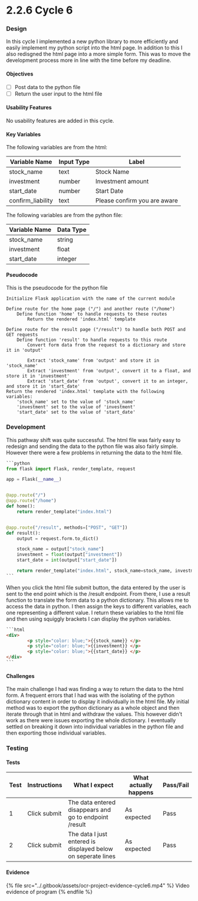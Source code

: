 # 2.2.6 Cycle 6

### Design <a href="#design" id="design"></a>

In this cycle I implemented a new python library to more efficiently and easily implement my python script into the html page. In addition to this I also redisgned the html page into a more simple form. This was to move the development process more in line with the time before my deadline.

#### Objectives <a href="#objectives" id="objectives"></a>

* [ ] Post data to the python file
* [ ] Return the user input to the html file

#### Usability Features <a href="#usability-features" id="usability-features"></a>

No usability features are added in this cycle.

#### Key Variables <a href="#key-variables" id="key-variables"></a>

The following variables are from the html:

| Variable Name      | Input Type | Label                        |
| ------------------ | ---------- | ---------------------------- |
| stock\_name        | text       | Stock Name                   |
| investment         | number     | Investment amount            |
| start\_date        | number     | Start Date                   |
| confirm\_liability | text       | Please confirm you are aware |

The following variables are from the python file:

| Variable Name | Data Type |
| ------------- | --------- |
| stock\_name   | string    |
| investment    | float     |
| start\_date   | integer   |

#### Pseudocode <a href="#pseudocode" id="pseudocode"></a>

This is the pseudocode for the python file

```
Initialize Flask application with the name of the current module

Define route for the home page ("/") and another route ("/home")
    Define function 'home' to handle requests to these routes
        Return the rendered 'index.html' template

Define route for the result page ("/result") to handle both POST and GET requests
    Define function 'result' to handle requests to this route
        Convert form data from the request to a dictionary and store it in 'output'

        Extract 'stock_name' from 'output' and store it in 'stock_name'
        Extract 'investment' from 'output', convert it to a float, and store it in 'investment'
        Extract 'start_date' from 'output', convert it to an integer, and store it in 'start_date'
Return the rendered 'index.html' template with the following variables:
    'stock_name' set to the value of 'stock_name'
    'investment' set to the value of 'investment'
    'start_date' set to the value of 'start_date'

```

### Development <a href="#development" id="development"></a>

This pathway shift was quite successful. The html file was fairly easy to redesign and sending the data to the python file was also fairly simple. However there were a few problems in returning the data to the html file.

````python
```python
from flask import Flask, render_template, request

app = Flask(__name__)


@app.route("/")
@app.route("/home")
def home():
    return render_template("index.html")


@app.route("/result", methods=["POST", "GET"])
def result():
    output = request.form.to_dict()

    stock_name = output["stock_name"]
    investment = float(output["investment"])
    start_date = int(output["start_date"])

    return render_template("index.html", stock_name=stock_name, investment=investment, start_date=start_date)
```
````

When you click the html file submit button, the data entered by the user is sent to the end point which is the /result endpoint. From there, I use a result function to translate the form data to a python dictionary. This allows me to access the data in python. I then assign the keys to different variables, each one representing a different value. I return these variables to the html file and then using squiggly brackets I can display the python variables.

````html
```html
<div>
        <p style="color: blue;">{{stock_name}} </p>
        <p style="color: blue;">{{investment}} </p>
        <p style="color: blue;">{{start_date}} </p>
</div>
```
````

#### Challenges <a href="#challenges" id="challenges"></a>

The main challenge I had was finding a way to return the data to the html form. A frequent errors that I had was with the isolating of the python dictionary content in order to display it individually in the html file. My initial method was to export the python dictionary as a whole object and then iterate through that in html and withdraw the values. This however didn't work as there were issues exporting the whole dictionary. I eventually settled on breaking it down into individual variables in the python file and then exporting those individual variables.

### Testing <a href="#testing" id="testing"></a>

#### Tests <a href="#tests" id="tests"></a>

| Test | Instructions | What I expect                                                | What actually happens | Pass/Fail |
| ---- | ------------ | ------------------------------------------------------------ | --------------------- | --------- |
| 1    | Click submit | The data entered disappears and go to endpoint /result       | As expected           | Pass      |
| 2    | Click submit | The data I just entered is displayed below on seperate lines | As expected           | Pass      |

#### Evidence <a href="#evidence" id="evidence"></a>



{% file src="../.gitbook/assets/ocr-project-evidence-cycle6.mp4" %}
Video evidence of program
{% endfile %}
